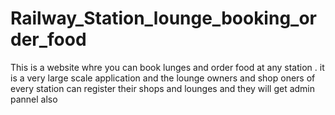 # Railway_Station_lounge_booking_order_food
This is a website whre you can book lunges and order food at any station . it is a very large scale application and the lounge owners and shop oners of every station can register their shops and lounges and they will get admin pannel also 
